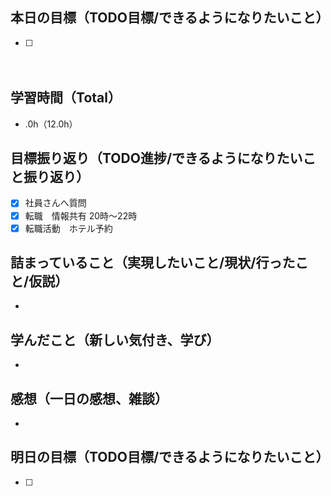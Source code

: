## 本日の目標（TODO目標/できるようになりたいこと）
- [ ]
　
## 学習時間（Total）
- .0h（12.0h）

## 目標振り返り（TODO進捗/できるようになりたいこと振り返り）
- [x] 社員さんへ質問
- [x] 転職　情報共有 20時〜22時
- [x] 転職活動　ホテル予約

##  詰まっていること（実現したいこと/現状/行ったこと/仮説）
-

## 学んだこと（新しい気付き、学び）
-

## 感想（一日の感想、雑談）
-

## 明日の目標（TODO目標/できるようになりたいこと）
- [ ]
